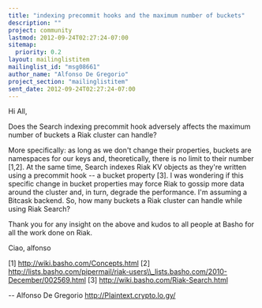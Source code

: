 ```yaml
---
title: "indexing precommit hooks and the maximum number of buckets"
description: ""
project: community
lastmod: 2012-09-24T02:27:24-07:00
sitemap:
  priority: 0.2
layout: mailinglistitem
mailinglist_id: "msg08661"
author_name: "Alfonso De Gregorio"
project_section: "mailinglistitem"
sent_date: 2012-09-24T02:27:24-07:00
---
```



Hi All,

Does the Search indexing precommit hook adversely affects the maximum
number of buckets a Riak cluster can handle?

More specifically: as long as we don't change their properties,
buckets are namespaces for our keys and, theoretically, there is no
limit to their number [1,2]. At the same time, Search indexes Riak KV
objects as they're written using a precommit hook -- a bucket property
[3]. I was wondering if this specific change in bucket properties may
force Riak to gossip more data around the cluster and, in turn,
degrade the performance. I'm assuming a Bitcask backend. So, how many
buckets a Riak cluster can handle while using Riak Search?

Thank you for any insight on the above and kudos to all people at
Basho for all the work done on Riak.

Ciao,
alfonso

[1] http://wiki.basho.com/Concepts.html
[2] 
http://lists.basho.com/pipermail/riak-users\\_lists.basho.com/2010-December/002569.html
[3] http://wiki.basho.com/Riak-Search.html

--
 Alfonso De Gregorio
 http://Plaintext.crypto.lo.gy/

